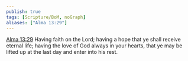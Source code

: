 ```yaml
---
publish: true
tags: [Scripture/BoM, noGraph]
aliases: ["Alma 13:29"]
---
```

[Alma 13:29](https://churchofjesuschrist.org/study/scriptures/bofm/alma/13?lang=eng&id=p29#p29) Having faith on the Lord; having a hope that ye shall receive eternal life; having the love of God always in your hearts, that ye may be lifted up at the last day and enter into his rest.
